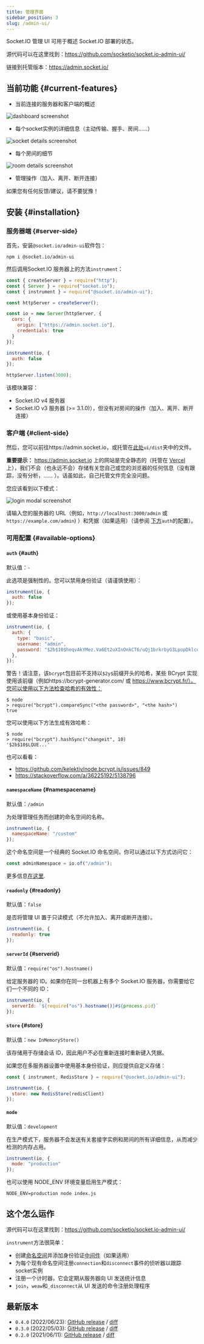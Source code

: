 ```yaml
---
title: 管理界面
sidebar_position: 3
slug: /admin-ui/
---
```


Socket.IO 管理 UI 可用于概述 Socket.IO 部署的状态。

源代码可以在这里找到：https://github.com/socketio/socket.io-admin-ui/

链接到托管版本：https://admin.socket.io/

## 当前功能 {#current-features}

- 当前连接的服务器和客户端的概述

![dashboard screenshot](/images/admin-ui-dashboard.png)

- 每个socket实例的详细信息（主动传输、握手、房间……）

![socket details screenshot](/images/admin-ui-socket-details.png)

- 每个房间的细节

![room details screenshot](/images/admin-ui-room-details.png)

- 管理操作（加入、离开、断开连接）

如果您有任何反馈/建议，请不要犹豫！

## 安装 {#installation}

### 服务器端 {#server-side}

首先，安装`@socket.io/admin-ui`软件包：

```
npm i @socket.io/admin-ui
```

然后调用Socket.IO 服务器上的方法`instrument`：

```js
const { createServer } = require("http");
const { Server } = require("socket.io");
const { instrument } = require("@socket.io/admin-ui");

const httpServer = createServer();

const io = new Server(httpServer, {
  cors: {
    origin: ["https://admin.socket.io"],
    credentials: true
  }
});

instrument(io, {
  auth: false
});

httpServer.listen(3000);
```

该模块兼容：

- Socket.IO v4 服务器
- Socket.IO v3 服务器 (>= 3.1.0)），但没有对房间的操作（加入、离开、断开连接）

### 客户端 {#client-side}

然后，您可以前往https://admin.socket.io，或托管在[此处](https://github.com/socketio/socket.io-admin-ui/tree/main/ui/dist)`ui/dist`夹中的文件。

**重要提示：** https://admin.socket.io 上的网站是完全静态的（托管在 [Vercel](https://vercel.com)上），我们不会（也永远不会）存储有关您自己或您的浏览器的任何信息（没有跟踪，没有分析，...... ）。话虽如此，自己托管文件完全没问题。

您应该看到以下模式：

![login modal screenshot](/images/admin-ui-login-modal.png)

请输入您的服务器的 URL（例如，`http://localhost:3000/admin` 或 `https://example.com/admin`) ）和凭据（如果适用）（请参阅 [下方](#auth)`auth`的配置）。

### 可用配置 {#available-options}

#### `auth` {#auth}

默认值：`-`

此选项是强制性的。您可以禁用身份验证（请谨慎使用）：

```js
instrument(io, {
  auth: false
});
```

或使用基本身份验证：

```js
instrument(io, {
  auth: {
    type: "basic",
    username: "admin",
    password: "$2b$10$heqvAkYMez.Va6Et2uXInOnkCT6/uQj1brkrbyG3LpopDklcq7ZOS" // "changeit" encrypted with bcrypt
  },
});
```

警告！请注意，该`bcrypt`包目前不支持以`$2y$`前缀开头的哈希，某些 BCrypt 实现使用该前缀（例如https://bcrypt-generator.com/ 或 https://www.bcrypt.fr/）。您可以使用以下方法检查哈希的有效性：

```
$ node
> require("bcrypt").compareSync("<the password>", "<the hash>")
true
```

您可以使用以下方法生成有效哈希：

```
$ node
> require("bcrypt").hashSync("changeit", 10)
'$2b$10$LQUE...'
```

也可以看看：

- https://github.com/kelektiv/node.bcrypt.js/issues/849
- https://stackoverflow.com/a/36225192/5138796

#### `namespaceName` {#namespacename}

默认值：`/admin`

为处理管理任务而创建的命名空间的名称。

```js
instrument(io, {
  namespaceName: "/custom"
});
```

这个命名空间是一个经典的 Socket.IO 命名空间，你可以通过以下方式访问它：

```js
const adminNamespace = io.of("/admin");
```

更多信息[在这里](namespaces.md).

#### `readonly` {#readonly}

默认值：`false`

是否将管理 UI 置于只读模式（不允许加入、离开或断开连接）。

```js
instrument(io, {
  readonly: true
});
```

#### `serverId` {#serverid}

默认值：`require("os").hostname()`

给定服务器的 ID。如果你在同一台机器上有多个 Socket.IO 服务器，你需要给它们一个不同的 ID：

```js
instrument(io, {
  serverId: `${require("os").hostname()}#${process.pid}`
});
```

#### `store` {#store}

默认值：`new InMemoryStore()`

该存储用于存储会话 ID，因此用户不必在重新连接时重新键入凭据。

如果您在多服务器设置中使用基本身份验证，则应提供自定义存储：

```js
const { instrument, RedisStore } = require("@socket.io/admin-ui");

instrument(io, {
  store: new RedisStore(redisClient)
});
```

#### `mode`

默认值：`development`

在生产模式下，服务器不会发送有关套接字实例和房间的所有详细信息，从而减少检测的内存占用。

```js
instrument(io, {
  mode: "production"
});
```

也可以使用 NODE_ENV 环境变量启用生产模式：

```
NODE_ENV=production node index.js
```

## 这个怎么运作

源代码可以在这里找到：https://github.com/socketio/socket.io-admin-ui/

`instrument`方法很简单：

- 创建[命名空间](namespaces.md)并添加身份验证[中间件](../02-Server/middlewares.md)（如果适用）
- 为每个现有命名空间注册`connection`和`disconnect`事件的侦听器以跟踪socket实例
- 注册一个计时器，它会定期从服务器向 UI 发送统计信息
- `join`，`weaw`和`_disconnect`从 UI 发送的命令注册处理程序

## 最新版本

- `0.4.0` (2022/06/23): [GitHub release](https://github.com/socketio/socket.io-admin-ui/releases/tag/0.4.0) / [diff](https://github.com/socketio/socket.io-admin-ui/compare/0.3.0...0.4.0)
- `0.3.0` (2022/05/03): [GitHub release](https://github.com/socketio/socket.io-admin-ui/releases/tag/0.3.0) / [diff](https://github.com/socketio/socket.io-admin-ui/compare/0.2.0...0.3.0)
- `0.2.0` (2021/06/11): [GitHub release](https://github.com/socketio/socket.io-admin-ui/releases/tag/0.2.0) / [diff](https://github.com/socketio/socket.io-admin-ui/compare/0.1.2...0.2.0)
